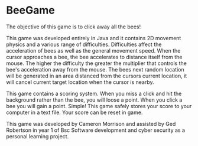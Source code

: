 # BeeGame
The objective of this game is to click away all the bees!

This game was developed entirely in Java and it contains 2D movement physics and a various range of difficulties.
Difficulties affect the acceleration of bees as well as the general movement speed. 
When the cursor approaches a bee, the bee accelerates to distance itself from the mouse.
The higher the difficulty the greater the multiplier that controls the bee's acceleration away from the mouse. 
The bees next random location will be generated in an area distanced from the cursors current location, it will cancel current target location when the cursor is nearby. 

This game contains a scoring system. When you miss a click and hit the background rather than the bee, you will loose a point. When you click a bee you will gain a point. Simple!
This game safely stores your score to your computer in a text file. Your score can be reset in game.

This game was developed by Cameron Morrison and assisted by Ged Robertson in year 1 of Bsc Software development and cyber security as a personal learning project.

